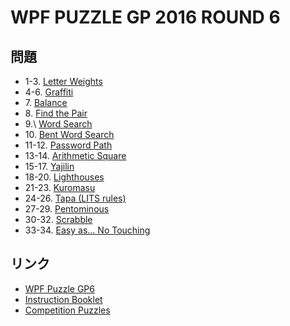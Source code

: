# WPF PUZZLE GP 2016 ROUND 6

## 問題
- 1-3. [Letter Weights](../puzzle/letterweights.md)
- 4-6. [Graffiti](../puzzle/graffiti.md)
- 7\. [Balance](../puzzle/balance.md)
- 8\. [Find the Pair](../puzzle/findthepair.md)
- 9.\ [Word Search](../puzzle/wordsearch.md)
- 10\. [Bent Word Search](../puzzle/wordsearch_bent.md)
- 11-12. [Password Path](../puzzle/passwordpath.md)
- 13-14. [Arithmetic Square](../puzzle/arithmeticsquare.md)
- 15-17. [Yajilin](../puzzle/yajilin.md)
- 18-20. [Lighthouses](../puzzle/lighthouses.md)
- 21-23. [Kuromasu](../puzzle/kuromasu.md)
- 24-26. [Tapa (LITS rules)](../puzzle/tapa_lits.md)
- 27-29. [Pentominous](../puzzle/pentominous.md)
- 30-32. [Scrabble](../puzzle/scrabble.md)
- 33-34. [Easy as... No Touching](../puzzle/easyas_notouch.md)

## リンク
- [WPF Puzzle GP6](https://gp.worldpuzzle.org/content/wpf-puzzle-gp6-1)
- [Instruction Booklet](https://gp.worldpuzzle.org/content/instruction-booklet-44)
- [Competition Puzzles](https://gp.worldpuzzle.org/content/competition-puzzles-9)
